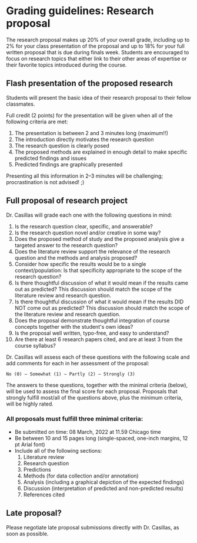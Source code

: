 # Grading guidelines: Research proposal

The research proposal makes up 20% of your overall grade, including up to 2% for your class presentation of the proposal and up to 18% for your full written proposal that is due during finals week. Students are encouraged to focus on research topics that either link to their other areas of expertise or their favorite topics introduced during the course.

## Flash presentation of the proposed research

Students will present the basic idea of their research proposal to their fellow classmates.

Full credit (2 points) for the presentation will be given when all of the following criteria are met:

1. The presentation is between 2 and 3 minutes long (maximum!!)
2. The introduction directly motivates the research question
3. The research question is clearly posed
4. The proposed methods are explained in enough detail to make specific predicted findings and issues
5. Predicted findings are graphically presented

Presenting all this information in 2–3 minutes will be challenging; procrastination is not advised! ;)


## Full proposal of research project

Dr. Casillas will grade each one with the following questions in mind:

1. Is the research question clear, specific, and answerable?
2. Is the research question novel and/or creative in some way?
3. Does the proposed method of study and the proposed analysis give a targeted answer to the research question?
4. Does the literature review support the relevance of the research question and the methods and analysis proposed?
5. Consider how specific the results would be to a single context/population: Is that specificity appropriate to the scope of the research question?
6. Is there thoughtful discussion of what it would mean if the results came out as predicted? This discussion should match the scope of the literature review and research question.
7. Is there thoughtful discussion of what it would mean if the results DID NOT come out as predicted? This discussion should match the scope of the literature review and research question.
8. Does the proposal demonstrate thoughtful integration of course concepts together with the student's own ideas?
9. Is the proposal well written, typo-free, and easy to understand?
10. Are there at least 6 research papers cited, and are at least 3 from the course syllabus?

Dr. Casillas will assess each of these questions with the following scale and add comments for each in her assessment of the proposal:

```No (0) — Somewhat (1) — Partly (2) — Strongly (3)```

The answers to these questions, together with the minimal criteria (below), will be used to assess the final score for each proposal. Proposals that strongly fulfill most/all of the questions above, plus the minimum criteria, will be highly rated.

### All proposals must fulfill three minimal criteria:
- Be submitted on time: 08 March, 2022 at 11.59 Chicago time
- Be between 10 and 15 pages long (single-spaced, one-inch margins, 12 pt Arial font)
- Include all of the following sections:
    1. Literature review
    2. Research question
    3. Predictions
    4. Methods (for data collection and/or annotation)
    5. Analysis (including a graphical depiction of the expected findings)
    6. Discussion (interpretation of predicted and non-predicted results)
    7. References cited

## Late proposal?
Please negotiate late proposal submissions directly with Dr. Casillas, as soon as possible.
